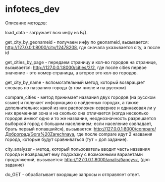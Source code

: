 # infotecs_dev

Описание методов:

load_data - загружает всю инфу из БД.

get_city_by_geonameid - получаем инфу по geonameid, вызывается: http://127.0.0.1:8000/city/12478208, где сначала указывается city, а после id

get_cities_by_page - передаем страницу и кол-во городов на странице, вызывается: http://127.0.0.1:8000/cities/2/2, где после cities первое значение - это номер страницы, а второе это кол-во городов.

get_city_by_name - вспомогательный метод, который возвращает словарь по названию города (в том числе и на русском)

compare_cities - метод принимает названия двух городов (на русском языке) и получает информацию о найденных городах, а также дополнительно: какой из них расположен севернее и одинаковая ли у них временная зона и на сколько она отличается (когда несколько городов имеют одно и то же название, неоднозначность разрешается выборкой город с большим населением; если население совпадает, брать первый попавшийся), вызывается: http://127.0.0.1:8000/compare/Доброград/Gora%20Zarechnaya, где после compare идут 2 названия города, которые будут сравниваться (тут + доп задание).

city_analyzer - метод, который пользователь вводит часть названия города и возвращает ему подсказку с возможными вариантами продолжений, вызывается: http://127.0.0.1:8000/analis/барсучк, (доп задание)

do_GET - обрабатывает входящие запросы и отправляет ответ.
